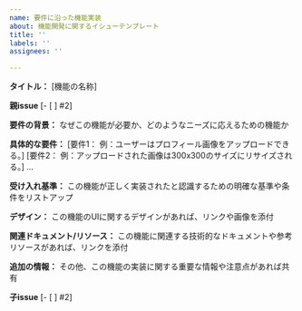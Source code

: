 ```yaml
---
name: 要件に沿った機能実装
about: 機能開発に関するイシューテンプレート
title: ''
labels: ''
assignees: ''

---
```


**タイトル：** [機能の名称]

**親issue**
[- [ ] #2]

**要件の背景：**
なぜこの機能が必要か、どのようなニーズに応えるための機能か


**具体的な要件：**
[要件1： 例：ユーザーはプロフィール画像をアップロードできる。]
[要件2： 例：アップロードされた画像は300x300のサイズにリサイズされる。]
...


**受け入れ基準：**
この機能が正しく実装されたと認識するための明確な基準や条件をリストアップ


**デザイン：**
この機能のUIに関するデザインがあれば、リンクや画像を添付


**関連ドキュメント/リソース：**
この機能に関連する技術的なドキュメントや参考リソースがあれば、リンクを添付


**追加の情報：**
その他、この機能の実装に関する重要な情報や注意点があれば共有

**子issue**
[- [ ] #2]
